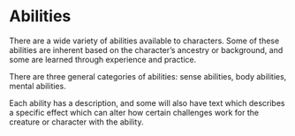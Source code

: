 # Abilities

There are a wide variety of abilities available to characters. Some of these abilities are inherent based on the character’s ancestry or background, and some are learned through experience and practice.

There are three general categories of abilities: sense abilities, body abilities, mental abilities.

Each ability has a description, and some will also have text which describes a specific effect which can alter how certain challenges work for the creature or character with the ability.

